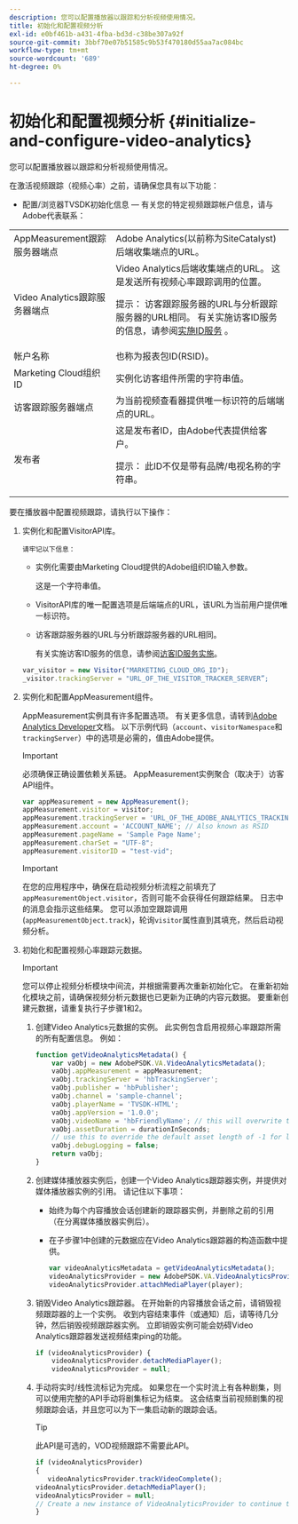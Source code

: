 ```yaml
---
description: 您可以配置播放器以跟踪和分析视频使用情况。
title: 初始化和配置视频分析
exl-id: e0bf461b-a431-4fba-bd3d-c38be307a92f
source-git-commit: 3bbf70e07b51585c9b53f470180d55aa7ac084bc
workflow-type: tm+mt
source-wordcount: '689'
ht-degree: 0%

---
```


# 初始化和配置视频分析 {#initialize-and-configure-video-analytics}

您可以配置播放器以跟踪和分析视频使用情况。

在激活视频跟踪（视频心率）之前，请确保您具有以下功能：

* 配置/浏览器TVSDK初始化信息 — 有关您的特定视频跟踪帐户信息，请与Adobe代表联系：

<table id="table_3565328ABBEE4605A92EAE1ADE5D6F84">
 <tbody>
  <tr>
   <td colname="col1"> AppMeasurement跟踪服务器端点 </td>
   <td colname="col2"> Adobe Analytics(以前称为SiteCatalyst)后端收集端点的URL。 </td>
  </tr>
  <tr>
   <td colname="col1"> Video Analytics跟踪服务器端点 </td>
   <td colname="col2"> Video Analytics后端收集端点的URL。 这是发送所有视频心率跟踪调用的位置。 <p>提示： 访客跟踪服务器的URL与分析跟踪服务器的URL相同。 有关实施访客ID服务的信息，请参阅<a href="https://experienceleague.adobe.com/docs/id-service/using/implementation/setup-target.html?lang=en" format="html" scope="external">实施ID服务</a> 。 </p> </td>
  </tr>
  <tr>
   <td colname="col1"> 帐户名称 </td>
   <td colname="col2"> 也称为报表包ID(RSID)。 </td>
  </tr>
  <tr>
   <td colname="col1"> Marketing Cloud组织ID </td>
   <td colname="col2"> 实例化访客组件所需的字符串值。 </td>
  </tr>
  <tr>
   <td colname="col1"> 访客跟踪服务器端点 </td>
   <td colname="col2"> 为当前视频查看器提供唯一标识符的后端端点的URL。 </td>
  </tr>
  <tr>
   <td colname="col1"> 发布者 </td>
   <td colname="col2"> 这是发布者ID，由Adobe代表提供给客户。 <p>提示： 此ID不仅是带有品牌/电视名称的字符串。 </p> </td>
  </tr>
 </tbody>
</table>

要在播放器中配置视频跟踪，请执行以下操作：

1. 实例化和配置VisitorAPI库。

       请牢记以下信息：
   
   * 实例化需要由Marketing Cloud提供的Adobe组织ID输入参数。

      这是一个字符串值。
   * VisitorAPI库的唯一配置选项是后端端点的URL，该URL为当前用户提供唯一标识符。
   * 访客跟踪服务器的URL与分析跟踪服务器的URL相同。

      有关实施访客ID服务的信息，请参阅[访客ID服务实施](https://experienceleague.adobe.com/docs/id-service/using/implementation/setup-target.html?lang=en)。

   ```js
   var_visitor = new Visitor("MARKETING_CLOUD_ORG_ID");
   _visitor.trackingServer = "URL_OF_THE_VISITOR_TRACKER_SERVER”;
   ```

2. 实例化和配置AppMeasurement组件。

   AppMeasurement实例具有许多配置选项。 有关更多信息，请转到[Adobe Analytics Developer](https://microsite.omniture.com/t2/help/en_US/reference/#Developer)文档。 以下示例代码（`account`、`visitorNamespace`和`trackingServer`）中的选项是必需的，值由Adobe提供。

   >[!IMPORTANT]
   >
   >必须确保正确设置依赖关系链。 AppMeasurement实例聚合（取决于）访客API组件。

   ```js
   var appMeasurement = new AppMeasurement();
   appMeasurement.visitor = visitor;
   appMeasurement.trackingServer = 'URL_OF_THE_ADOBE_ANALYTICS_TRACKING_SERVER';
   appMeasurement.account = 'ACCOUNT_NAME'; // Also known as RSID
   appMeasurement.pageName = 'Sample Page Name';
   appMeasurement.charSet = "UTF-8";
   appMeasurement.visitorID = "test-vid";
   ```

   >[!IMPORTANT]
   >
   >在您的应用程序中，确保在启动视频分析流程之前填充了`appMeasurementObject.visitor`，否则可能不会获得任何跟踪结果。 日志中的消息会指示这些结果。 您可以添加空跟踪调用(`appMeasurementObject.track`)，轮询`visitor`属性直到其填充，然后启动视频分析。

3. 初始化和配置视频心率跟踪元数据。

   >[!IMPORTANT]
   >
   >您可以停止视频分析模块中间流，并根据需要再次重新初始化它。 在重新初始化模块之前，请确保视频分析元数据也已更新为正确的内容元数据。 要重新创建元数据，请重复执行子步骤1和2。

   1. 创建Video Analytics元数据的实例。
此实例包含启用视频心率跟踪所需的所有配置信息。 例如：

      ```js
      function getVideoAnalyticsMetadata() {
          var vaObj = new AdobePSDK.VA.VideoAnalyticsMetadata();
          vaObj.appMeasurement = appMeasurement;
          vaObj.trackingServer = 'hbTrackingServer';
          vaObj.publisher = 'hbPublisher';
          vaObj.channel = 'sample-channel';
          vaObj.playerName = 'TVSDK-HTML';
          vaObj.appVersion = '1.0.0';
          vaObj.videoName = 'hbFriendlyName'; // this will overwrite the ContextData variable a.media.friendlyName
          vaObj.assetDuration = durationInSeconds;
          // use this to override the default asset length of -1 for live streams
          vaObj.debugLogging = false;
          return vaObj;
      }
      ```

   2. 创建媒体播放器实例后，创建一个Video Analytics跟踪器实例，并提供对媒体播放器实例的引用。
请记住以下事项：

      * 始终为每个内容播放会话创建新的跟踪器实例，并删除之前的引用（在分离媒体播放器实例后）。
      * 在子步骤1中创建的元数据应在Video Analytics跟踪器的构造函数中提供。

         ```js
         var videoAnalyticsMetadata = getVideoAnalyticsMetadata();
         videoAnalyticsProvider = new AdobePSDK.VA.VideoAnalyticsProvider(videoAnalyticsMetadata);
         videoAnalyticsProvider.attachMediaPlayer(player);
         ```
   3. 销毁Video Analytics跟踪器。
在开始新的内容播放会话之前，请销毁视频跟踪器的上一个实例。 收到内容结束事件（或通知）后，请等待几分钟，然后销毁视频跟踪器实例。 立即销毁实例可能会妨碍Video Analytics跟踪器发送视频结束ping的功能。

      ```js
      if (videoAnalyticsProvider) {
          videoAnalyticsProvider.detachMediaPlayer();
          videoAnalyticsProvider = null;
      ```

   4. 手动将实时/线性流标记为完成。
如果您在一个实时流上有各种剧集，则可以使用完整的API手动将剧集标记为结束。 这会结束当前视频剧集的视频跟踪会话，并且您可以为下一集启动新的跟踪会话。
      >[!TIP]
      >
      >此API是可选的，VOD视频跟踪不需要此API。

      ```js
      if (videoAnalyticsProvider)
      {
         videoAnalyticsProvider.trackVideoComplete();
      videoAnalyticsProvider.detachMediaPlayer();
      videoAnalyticsProvider = null;
      // Create a new instance of VideoAnalyticsProvider to continue tracking.
      }
      ```
